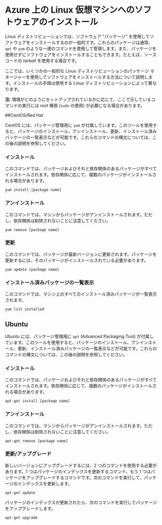 <properties linkid="manage-linux-commontasks-install-software" urlDisplayName="VM へのソフトウェアのインストール" pageTitle="Linux 仮想マシンへのソフトウェアのインストール - Azure" metaKeywords="" description="CentOS/Red Hat または Ubuntu を使用して Azure 上の Linux 仮想マシンにソフトウェアをインストールする方法について説明します。" metaCanonical="" services="virtual-machines" documentationCenter="" title="Azure 上の Linux 仮想マシンへのソフトウェアのインストール" authors="" solutions="" manager="" editor="" />





# Azure 上の Linux 仮想マシンへのソフトウェアのインストール

Linux ディストリビューションでは、ソフトウェア "パッケージ" を使用してソフトウェアをインストールするのが一般的です。これらのパッケージは通常、`apt` や `yum` のような一連のコマンドを使用して管理します。また、パッケージを使用せずにソフトウェアをインストールすることもできます。たとえば、ソース コードの _tarball_ を使用する場合です。

ここでは、いくつかの一般的な Linux ディストリビューションのパッケージ マネージャーを使用してソフトウェアをインストールする方法について説明します。インストールの手順は使用する Linux ディストリビューションによって異なります。

**注:** 環境がどのようにセットアップされているかに応じて、ここで示しているコマンドの実行には root 権限 (`sudo` の使用) が必要になる場合があります。

##CentOS/Red Hat

CentOS には、パッケージ管理用に `yum` が付属しています。このツールを使用すると、パッケージのインストール、アンインストール、更新、インストール済みパッケージの一覧表示などが可能です。これらのコマンドの構文については、この後の説明を参照してください。


### インストール

このコマンドでは、パッケージおよびそれと依存関係のあるパッケージがすべてインストールされます。依存関係に応じて、複数のパッケージがインストールされる場合があります。

	yum install [package name]


### アンインストール

このコマンドでは、マシンからパッケージがアンインストールされます。ただし、依存関係は削除されないことに注意してください。

	yum remove [package name]


### 更新

このコマンドでは、パッケージが最新バージョンに更新されます。パッケージを更新するには、そのパッケージがインストールされている必要があります。

	yum update [package name]


### インストール済みパッケージの一覧表示

このコマンドでは、マシン上のすべてのインストール済みパッケージが一覧表示されます。

	yum list installed


Ubuntu
------

Ubuntu には、パッケージ管理用に `apt` (Advanced Packaging Tool) が付属しています。このツールを使用すると、パッケージのインストール、アンインストール、更新、インストール済みパッケージの一覧表示などが可能です。これらのコマンドの構文については、この後の説明を参照してください。


### インストール

このコマンドでは、パッケージおよびそれと依存関係のあるパッケージがすべてインストールされます。依存関係に応じて、複数のパッケージがインストールされる場合があります。

	apt-get install [package name]


### アンインストール

このコマンドでは、マシンからパッケージがアンインストールされます。ただし、依存関係は削除されないことに注意してください。

	apt-get remove [package name]


### 更新/アップグレード

新しいバージョンにアップグレードするには、2 つのコマンドを使用する必要があります。1 つはパッケージのインデックスを更新するコマンド、もう 1 つはパッケージをアップグレードするコマンドです。次のコマンドを実行して、パッケージのインデックスを更新します。

	apt-get update

パッケージのインデックスが更新されたら、次のコマンドを実行してパッケージをアップグレードします。

	apt-get upgrade

